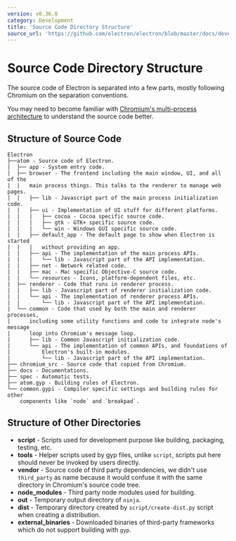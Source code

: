 ```yaml
---
version: v0.36.8
category: Development
title: 'Source Code Directory Structure'
source_url: 'https://github.com/electron/electron/blob/master/docs/development/source-code-directory-structure.md'
---
```


# Source Code Directory Structure

The source code of Electron is separated into a few parts, mostly
following Chromium on the separation conventions.

You may need to become familiar with [Chromium's multi-process
architecture](http://dev.chromium.org/developers/design-documents/multi-process-architecture)
to understand the source code better.

## Structure of Source Code

```
Electron
├──atom - Source code of Electron.
|  ├── app - System entry code.
|  ├── browser - The frontend including the main window, UI, and all of the
|  |   main process things. This talks to the renderer to manage web pages.
|  |   ├── lib - Javascript part of the main process initialization code.
|  |   ├── ui - Implementation of UI stuff for different platforms.
|  |   |   ├── cocoa - Cocoa specific source code.
|  |   |   ├── gtk - GTK+ specific source code.
|  |   |   └── win - Windows GUI specific source code.
|  |   ├── default_app - The default page to show when Electron is started
|  |   |   without providing an app.
|  |   ├── api - The implementation of the main process APIs.
|  |   |   └── lib - Javascript part of the API implementation.
|  |   ├── net - Network related code.
|  |   ├── mac - Mac specific Objective-C source code.
|  |   └── resources - Icons, platform-dependent files, etc.
|  ├── renderer - Code that runs in renderer process.
|  |   ├── lib - Javascript part of renderer initialization code.
|  |   └── api - The implementation of renderer process APIs.
|  |       └── lib - Javascript part of the API implementation.
|  └── common - Code that used by both the main and renderer processes,
|      including some utility functions and code to integrate node's message
|      loop into Chromium's message loop.
|      ├── lib - Common Javascript initialization code.
|      └── api - The implementation of common APIs, and foundations of
|          Electron's built-in modules.
|          └── lib - Javascript part of the API implementation.
├── chromium_src - Source code that copied from Chromium.
├── docs - Documentations.
├── spec - Automatic tests.
├── atom.gyp - Building rules of Electron.
└── common.gypi - Compiler specific settings and building rules for other
    components like `node` and `breakpad`.
```

## Structure of Other Directories

* **script** - Scripts used for development purpose like building, packaging,
  testing, etc.
* **tools** - Helper scripts used by gyp files, unlike `script`, scripts put
  here should never be invoked by users directly.
* **vendor** - Source code of third party dependencies, we didn't use
  `third_party` as name because it would confuse it with the same directory in
  Chromium's source code tree.
* **node_modules** - Third party node modules used for building.
* **out** - Temporary output directory of `ninja`.
* **dist** - Temporary directory created by `script/create-dist.py` script
  when creating a distribution.
* **external_binaries** - Downloaded binaries of third-party frameworks which
  do not support building with `gyp`.
